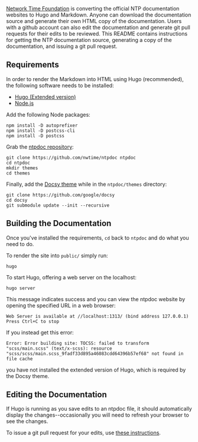 [Network Time Foundation](https://www.nwtime.org/) is converting the official NTP documentation websites to Hugo and Markdown. Anyone can download the documentation source and generate their own HTML copy of the documentation. Users with a github account can also edit the documentation and generate git pull requests for their edits to be reviewed. This README contains instructions for getting the NTP documentation source, generating a copy of the
documentation, and issuing a git pull request.

## Requirements

In order to render the Markdown into HTML using Hugo (recommended), the following software needs to be installed:

* [Hugo (Extended version)](https://github.com/gohugoio/hugo/releases)
* [Node.js](https://nodejs.org/en/download/)

Add the following Node packages:

```
npm install -D autoprefixer
npm install -D postcss-cli
npm install -D postcss
```

Grab the [ntpdoc repository](https://github.com/nwtime/ntpdoc/):

```
git clone https://github.com/nwtime/ntpdoc ntpdoc
cd ntpdoc
mkdir themes
cd themes
```

Finally, add the [Docsy theme](https://github.com/google/docsy) while in the `ntpdoc/themes` directory:

```
git clone https://github.com/google/docsy 
cd docsy
git submodule update --init --recursive
```

## Building the Documentation

Once you've installed the requirements, `cd` back to `ntpdoc` and do what you need to do.

To render the site into `public/` simply run:

```
hugo
```

To start Hugo, offering a web server on the localhost:

```
hugo server
```

This message indicates success and you can view the ntpdoc website by opening the specified URL in a web browser:

```
Web Server is available at //localhost:1313/ (bind address 127.0.0.1)
Press Ctrl+C to stop
```

If you instead get this error:

```
Error: Error building site: TOCSS: failed to transform "scss/main.scss" (text/x-scss): resource "scss/scss/main.scss_9fadf33d895a46083cdd64396b57ef68" not found in file cache
```

you have not installed the extended version of Hugo, which is required by the Docsy theme.

## Editing the Documentation

If Hugo is running as you save edits to an ntpdoc file, it should automatically display the changes--occasionally you will need to refresh your browser to see the changes.

To issue a git pull request for your edits, use [these instructions](https://docs.github.com/en/github/collaborating-with-pull-requests/proposing-changes-to-your-work-with-pull-requests/about-pull-requests).
